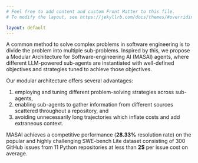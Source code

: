 ```yaml
---
# Feel free to add content and custom Front Matter to this file.
# To modify the layout, see https://jekyllrb.com/docs/themes/#overriding-theme-defaults

layout: default
---
```

A common method to solve complex problems in software engineering is to divide the problem into multiple sub-problems. Inspired by this, we propose a Modular Architecture for Software-engineering AI (MASAI) agents, where different LLM-powered sub-agents are instantiated with well-defined objectives and strategies tuned to achieve those objectives.

Our modular architecture offers several advantages:

1. employing and tuning different problem-solving strategies across sub-agents,
2. enabling sub-agents to gather information from different sources scattered throughout a repository, and
3. avoiding unnecessarily long trajectories which inflate costs and add extraneous context.

MASAI achieves a competitive performance (**28.33%** resolution rate) on the popular and highly challenging SWE-bench Lite dataset consisting of 300 GitHub issues from 11 Python repositories at less than **2$** per issue cost on average.